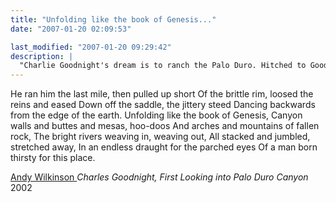 ```yaml
---
title: "Unfolding like the book of Genesis..."
date: "2007-01-20 02:09:53"

last_modified: "2007-01-20 09:29:42"
description: |
  "Charlie Goodnight's dream is to ranch the Palo Duro. Hitched to Goodnight's voracious savvy, John Adair's voracious wealth makes it possible. Goodnight's nephew, poet-songwriter Andy Wilkinson, portrays the "man born thirsty for this place"..."
---
```


He ran him the last mile, then pulled up short
Of the brittle rim, loosed the reins and eased
Down off the saddle, the jittery steed
Dancing backwards from the edge of the earth.
Unfolding like the book of Genesis,
Canyon walls and buttes and mesas, hoo-doos
And arches and mountains of fallen rock,
The bright rivers weaving in, weaving out,
All stacked and jumbled, stretched away,
In an endless draught for the parched eyes
Of a man born thirsty for this place.

<a href="http://www.andywilkinson.net/cglnwrit.html" title="Andy Wilkinson" target="_blank"> Andy Wilkinson </a>
<i>Charles Goodnight, First Looking into Palo Duro Canyon</i>
2002
